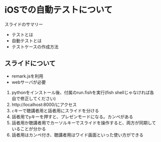 # iOSでの自動テストについて

スライドのサマリー

- テストとは
- 自動テストとは
- テストケースの作成方法

## スライドについて

- remark.jsを利用
- webサーバが必要

1. pythonをインストール後、付属のrun.fishを実行(fish shellじゃなければ各自で修正してください)
1. http://localhost:8000/にアクセス
1. `c`キーで聴講者用と話者用にスライドを分ける
1. 話者用で`p`キーを押すと、プレゼンモードになる。カンペがある
1. 話者用か聴講者用でカーソルキーでスライドを操作すると、両方が同期していることが分かる
1. 話者用はカンペ付き、聴講者用はワイド画面といった使い方ができる
